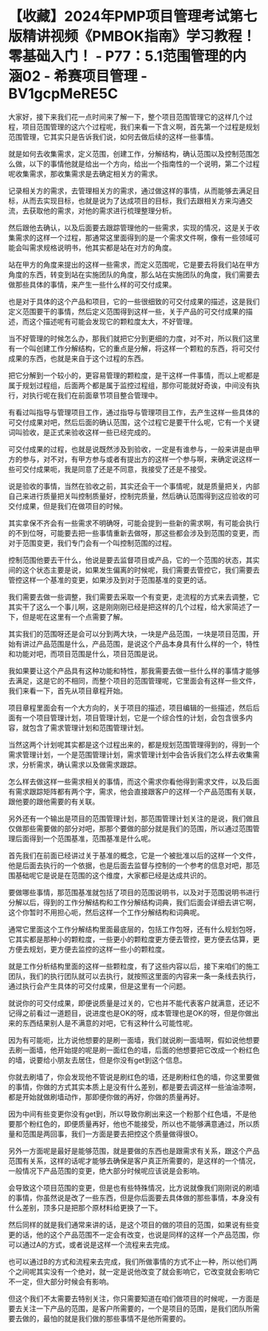 # 【收藏】2024年PMP项目管理考试第七版精讲视频《PMBOK指南》学习教程！零基础入门！ - P77：5.1范围管理的内涵02 - 希赛项目管理 - BV1gcpMeRE5C

大家好，接下来我们花一点时间来了解一下，整个项目范围管理它的这样几个过程，项目范围管理的这六个过程呢，我们来看一下含义啊，首先第一个过程是规划范围管理，它其实只是告诉我们说，如何去做后续的这样一些事情。

就是如何去收集需求，定义范围，创建工作，分解结构，确认范围以及控制范围怎么做，以下的事情他就是给出一个方向，给出一个指南性的一个说明，第二个过程呢收集需求，那收集需求是去确定相关方的需求。

记录相关方的需求，去管理相关方的需求，通过做这样的事情，从而能够去满足目标，从而去实现目标，也就是说为了达成项目的目标，我们去跟相关方来沟通交流，去获取他的需求，对他的需求进行梳理整理分析。

然后跟他去确认，以及后面要去跟踪管理他的一些需求，实现的情况，这是关于收集需求的这样一个过程，那通常这里面得到的是一个需求文件啊，像有一些领域可能会叫需求规格说明书，他其实都是站在对方的角度。

站在甲方的角度来提出的这样一些需求，而定义范围呢，它是要去将我们站在甲方角度的东西，转变到站在实施团队的角度，那么站在实施团队的角度，我们需要去做那些具体的事情，来产生一些什么样的可交付成果。

也是对于具体的这个产品和项目，它的一些很细致的可交付成果的描述，这是我们定义范围要干的事情，然后定义范围得到这样一些，关于产品的可交付成果的描述，而这个描述呢有可能会发现它的颗粒度太大，不好管理。

当不好管理的时候怎么办，那我们就把它分到更细的力度，对不对，所以我们这里有一个叫创建工作分解结构，它的重点是分解，将这样一个颗粒的东西，将可交付成果的东西，也就是来自于这个过程的东西。

把它分解到一个较小的，更容易管理的颗粒度，是干这样一件事情，而以上呢都是属于规划过程组，后面两个都是属于监控过程组，那你可能就好奇诶，中间没有执行，对执行呢在我们在前面章节项目整合管理中。

有看过叫指导与管理项目工作，通过指导与管理项目工作，去产生这样一些具体的可交付成果对吧，然后后面的确认范围，这个过程它是要干什么呢，它有一个关键词叫验收，是正式来验收这样一些已经完成的。

可交付成果的过程，也就是说既然涉及到验收，一定是有谁参与，一般来讲是由甲方的参与，对不对，有甲方参与或者有提出方的这样一个参与啊，来确定说这样一些可交付成果呃，我是同意了还是不同意，我接受了还是不接受。

说是验收的事情，当然在验收之前，其实还会干一个事情呢，就是质量把关，内部自己来进行质量把关叫控制质量好，控制完质量，然后确认范围得到这应验收的可交付成果，但是我们在做项目的时候。

其实拿保不齐会有一些需求不明确呀，可能会提到一些新的需求啊，有可能会执行的不到位呀，可能要去把一些事情重新去做呀，那这些都会涉及到范围的变更，而对于范围变更，我们专门会有一个叫控制范围的过程。

控制范围他要去干什么，他说是要去监督项目或产品，它的一个范围的状态，其实间的这个状态主要是说，如果发生偏离的时候呢，我们需要去管控它，我们需要去管控这样一个基准的变更，如果涉及到对于范围基准的变更的话。

我们需要去做一些调整，我们需要去采取一个有变更，走流程的方式来去调整，它其实干了这么一个事儿啊，这是刚刚刚已经是把这样的几个过程，给大家简述了一下，但是呢在这里有一个点需要了解。

其实我们的范围呀还是会可以分到两大块，一块是产品范围，一块是项目范围，开始有讲过产品范围是什么，产品范围，是说这个产品本身具有什么样的一个，特性和功能对吧，而项目范围是什么，项目范围是说。

我如果要让这个产品具有这种功能和特性，那我需要去做一些什么样的事情才能够去满足，这是它的不相同，而整个项目的范围管理呢，它里面会有这样一些文件，我们来看一下，首先从项目章程开始。

项目章程里面会有一个大方向的，关于项目的描述，项目编辑的一些描述，然后后面有一个项目管理计划，项目管理计划，它是一个综合性的计划，会包含很多内容，就包含了需求管理计划和范围管理计划。

当然这两个计划呢其实都是这个过程出来的，都是规划范围管理得到的，得到一个需求管理计划，一个是范围管理计划，需求管理计划中会告诉我们怎么样去收集需求，分析需求，确认需求以及做需求跟踪。

怎么样去做这样一些需求相关的事情，而这个需求你看他得到需求文件，以及后面有需求跟踪矩阵都有两个字，需求，他会直接跟客户的这样一个产品范围有关联，跟他要的跟他需要的有关联。

另外还有一个输出是项目的范围管理计划，那范围管理计划关注的是说，我们做且仅做那些需要做的部分对吧，那那个要做的部分就是我们的范围，所以通过范围管理后面得到一个范围基准，范围基准是什么呢。

首先我们在前面已经讲过关于基准的概念，它是一个被批准以后的这样一个文件，他是后面去执行的一个依据，也是后面去监督与控制的一个参考的信息对吧，那范围基础呢它是说是在范围的这个维度，大家都已经是达成共识的。

要做哪些事情，那范围基准就包括了项目的范围说明书，以及对于范围说明书进行分解以后，得到的工作分解结构和工作分解结构词典，我们后面会详细去讲它啊，这个你暂时不用担心呃，然后这样一个工作分解结构和词典呢。

通常它里面这个工作分解结构里面最底层的，包括工作包呀，还有什么规划包呀，它其实都是那种小的颗粒度，一些更小的颗粒度更方便去管控，更方便去估算，更方便去规划，更方便去监控的这样一些小的颗粒度。

就是工作分析结构里面的这样一些颗粒度，有了这些内容以后，接下来咱们的施工团队，我们的执行团队就可以去执行，就按照这里面的内容来一条一条线去执行，通过执行会产生具体的可交付成果，但是这里有一个问题。

就说你的可交付成果，即便说质量是过关的，它也并不能代表客户就满意，还记不记得之前看过一道题目，说进度也是OK的呀，成本管理也是OK的呀，但是你做出来的东西结果别人是不满意的对吧，它有这种什么可能性呢。

因为有可能呃，比方说他想要的是刷一面墙，我们就说刷一面墙啊，假如说他想要去刷一面墙，他开始提的呢是刷一面红色的墙，后面的他想要把它改成一个粉红色的墙，说要给小朋友去居住，但是你没有get到这个信息。

你就去刷墙了，你会发现他不管说是刷红色的墙，还是刷粉红色的墙，你这里要做的事情，你做的方式其实本质上是没有什么差别，都是要去调这样一些油油漆啊，都是开始就做刷墙动作，那即便你做的再好，你做的质量再好。

因为中间有些变更你没有get到，所以导致你刷出来这一个粉那个红色墙，不是他要那个粉红色的，即便质量再好，他也不能接受，所以也不能够满意通过，所以质量和范围是两回事，我们一方面是要去把控这个质量做得很O。

另外一方面呢是最好是能够范围，就是要做的东西也是跟需求有关系，跟这个产品范围有关系，这样的话呢才能够去确保是客户真正所需要的，是这样的一个情况，一般情况下产品范围的变更，绝大部分时候呢应该说是会影响。

会导致这个项目范围的变更，但是也有些特殊情况，比方说就像我们刚刚说的刷墙的事情，你虽然说是改了一些东西，但是你后面要去具体做的那些事情，本身没有什么差别，顶多只是把那个原材料给更换了一下。

然后同样的就是我们通常来讲的话，是这个项目的做的项目的范围，如果说有些变更的话，他的这个产品范围不一定会有改变，也说是同样的这样一个产品范围，你可以通过A的方式，或者说是这样一个流程来去完成。

也可以通过B的方式和流程来去完成，我们所做事情的方式不止一种，所以他们两个之间呢其实没有一个绝对，就一定是说他改变了就会影响它，它改变就会影响它不一定，但大部分时候会有影响。

但这个我们不太需要去特别关注，你只需要知道在咱们做项目的时候呢，一方面是要去关注一下产品的范围，是客户所需要的，一个是项目的范围，是我们团队所需要去做的，最怕的就是我们做的那些事情不是他所需要的。

